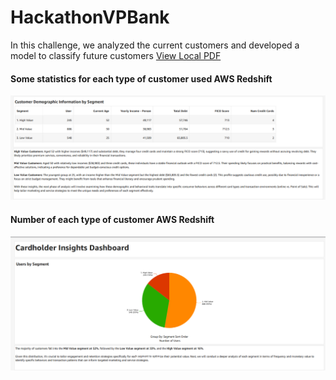# HackathonVPBank
In this challenge, we analyzed the current customers and developed a model to classify future customers
[View Local PDF](VPBank_Hackathon_CLV_Team106.pdf)
#### Some statistics for each type of customer used AWS Redshift
![Overview](anh2.png)
#### Number of each type of customer AWS Redshift
![Overview](anh1.png)
